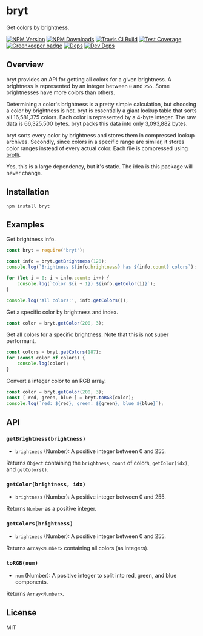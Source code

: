 # bryt

Get colors by brightness.

[![NPM Version][npm-image]][npm-url]
[![NPM Downloads][downloads-image]][downloads-url]
[![Travis CI Build][travis-image]][travis-url]
[![Test Coverage][coveralls-image]][coveralls-url]
[![Greenkeeper badge](https://badges.greenkeeper.io/cb1kenobi/bryt.svg)](https://greenkeeper.io/)
[![Deps][david-image]][david-url]
[![Dev Deps][david-dev-image]][david-dev-url]

## Overview

bryt provides an API for getting all colors for a given brightness. A brightness is represented by
an integer between `0` and `255`. Some brightnesses have more colors than others.

Determining a color's brightness is a pretty simple calculation, but choosing a color by brightness
is not. bryt is essentially a giant lookup table that sorts all 16,581,375 colors. Each color is
represented by a 4-byte integer. The raw data is 66,325,500 bytes. bryt packs this data into only
3,093,882 bytes.

bryt sorts every color by brightness and stores them in compressed lookup archives. Secondly, since
colors in a specific range are similar, it stores color ranges instead of every actual color. Each
file is compressed using [brotli][brotli-url].

Yes, this is a large dependency, but it's static. The idea is this package will never change.

## Installation

    npm install bryt

## Examples

Get brightness info.

```js
const bryt = require('bryt');

const info = bryt.getBrightness(128);
console.log(`Brightness ${info.brightness} has ${info.count} colors`);

for (let i = 0; i < info.count; i++) {
	console.log(`Color ${i + 1}) ${info.getColor(i)}`);
}

console.log('All colors:', info.getColors());
```

Get a specific color by brightness and index.

```js
const color = bryt.getColor(200, 3);
```

Get all colors for a specific brightness. Note that this is not super performant.

```js
const colors = bryt.getColors(187);
for (const color of colors) {
	console.log(color);
}
```

Convert a integer color to an RGB array.

```js
const color = bryt.getColor(200, 3);
const [ red, green, blue ] = bryt.toRGB(color);
console.log(`red: ${red}, green: ${green}, blue ${blue}`);
```

## API

### `getBrightness(brightness)`

 * `brightness` (Number): A positive integer between 0 and 255.

Returns `Object` containing the `brightness`, `count` of colors, `getColor(idx)`, and `getColors()`.

### `getColor(brightness, idx)`

 * `brightness` (Number): A positive integer between 0 and 255.

Returns `Number` as a positive integer.

### `getColors(brightness)`

 * `brightness` (Number): A positive integer between 0 and 255.

Returns `Array<Number>` containing all colors (as integers).

### `toRGB(num)`

 * `num` (Number): A positive integer to split into red, green, and blue components.

Returns `Array<Number>`.

## License

MIT

[npm-image]: https://img.shields.io/npm/v/bryt.svg
[npm-url]: https://npmjs.org/package/bryt
[downloads-image]: https://img.shields.io/npm/dm/bryt.svg
[downloads-url]: https://npmjs.org/package/bryt
[travis-image]: https://img.shields.io/travis/cb1kenobi/bryt.svg
[travis-url]: https://travis-ci.org/cb1kenobi/bryt
[coveralls-image]: https://img.shields.io/coveralls/cb1kenobi/bryt/master.svg
[coveralls-url]: https://coveralls.io/r/cb1kenobi/bryt
[david-image]: https://img.shields.io/david/cb1kenobi/bryt.svg
[david-url]: https://david-dm.org/cb1kenobi/bryt
[david-dev-image]: https://img.shields.io/david/dev/cb1kenobi/bryt.svg
[david-dev-url]: https://david-dm.org/cb1kenobi/bryt#info=devDependencies
[brotli-url]: https://www.npmjs.com/package/brotli
